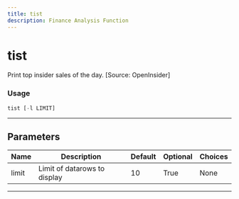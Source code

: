 ```yaml
---
title: tist
description: Finance Analysis Function
---
```


# tist

Print top insider sales of the day. [Source: OpenInsider]

### Usage

```python
tist [-l LIMIT]
```

---

## Parameters

| Name | Description | Default | Optional | Choices |
| ---- | ----------- | ------- | -------- | ------- |
| limit | Limit of datarows to display | 10 | True | None |

---
